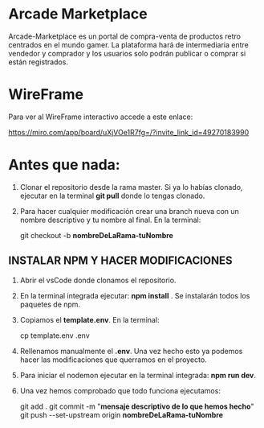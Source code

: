 # Arcade Marketplace

Arcade-Marketplace es un portal de compra-venta de productos retro centrados en el mundo gamer.
La plataforma hará de intermediaria entre vendedor y comprador y los usuarios solo podrán publicar o comprar si están registrados.

# WireFrame

Para ver al WireFrame interactivo accede a este enlace:

https://miro.com/app/board/uXjVOe1R7fg=/?invite_link_id=49270183990

# Antes que nada:

1. Clonar el repositorio desde la rama master. Si ya lo habías clonado, ejecutar en la terminal **git pull** donde lo tengas clonado.

2. Para hacer cualquier modificación crear una branch nueva con un nombre descriptivo y tu nombre al final. En la terminal:

   git checkout -b **nombreDeLaRama-tuNombre**

## INSTALAR NPM Y HACER MODIFICACIONES

1. Abrir el vsCode donde clonamos el repositorio.

2. En la terminal integrada ejecutar: **npm install** . Se instalarán todos los paquetes de npm.

3. Copiamos el **template.env**. En la terminal:

   cp template.env .env

4. Rellenamos manualmente el **.env**. Una vez hecho esto ya podemos hacer las modificaciones que querramos en el proyecto.

5. Para iniciar el nodemon ejecutar en la terminal integrada: **npm run dev**.

6. Una vez hemos comprobado que todo funciona ejecutamos:

   git add .
   git commit -m "**mensaje descriptivo de lo que hemos hecho**"
   git push --set-upstream origin **nombreDeLaRama-tuNombre**
